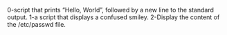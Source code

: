 0-script that prints “Hello, World”, followed by a new line to the standard output.
1-a script that displays a confused smiley.
2-Display the content of the /etc/passwd file.
